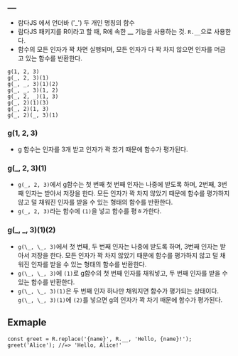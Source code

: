 ## \_\_
- 람다JS 에서 언더바 ('\_') 두 개인 명칭의 함수
- 람다JS 패키지를 R이라고 할 때, R에 속한 \_\_ 기능을 사용하는 것. `R.__`으로 사용한다.
- 함수의 모든 인자가 꽉 차면 실행되며, 모든 인자가 다 꽉 차지 않으면 인자를 머금고 있는 함수를 반환한다.

```
g(1, 2, 3)
g(_, 2, 3)(1)
g(_, _, 3)(1)(2)
g(_, _, 3)(1, 2)
g(_, 2, _)(1, 3)
g(_, 2)(1)(3)
g(_, 2)(1, 3)
g(_, 2)(_, 3)(1)
```
### g(1, 2, 3)
- g 함수는 인자를 3개 받고 인자가 꽉 찼기 때문에 함수가 평가된다.

### g(\_, 2, 3)(1)
- `g(_, 2, 3)`에서 g함수는 첫 번째 첫 번째 인자는 나중에 받도록 하며, 2번째, 3번째 인자는 받아서 저장을 한다. 모든 인자가 꽉 차지 않았기 때문에 함수를 평가하지 않고 덜 채워진 인자를 받을 수 있는 형태의 함수를 반환한다.
- `g(_, 2, 3)`라는 함수에 `(1)`을 넣고 함수를 평ㅎ가한다.

### g(\_, \_, 3)(1)(2)
- `g(\_, \_, 3)`에서 첫 번째, 두 번째 인자는 나중에 받도록 하며, 3번째 인자는 받아서 저장을 한다. 모든 인자가 꽉 차지 않았기 때문에 함수를 평가하지 않고 덜 채워진 인자를 받을 수 있는 형태의 함수를 반환한다.
- `g(\_, \_, 3)`에 `(1)`로 g함수의 첫 번째 인자를 채워넣고, 두 번째 인자를 받을 수 있는 함수를 반환한다.
- `g(\_, \_, 3)(1)`은 두 번째 인자 하나만 채워지면 함수가 평가되는 상태이다. `g(\_, \_, 3)(1)`에 `(2)`를 넣으면 g의 인자가 꽉 차기 때문에 함수가 평가된다.

## Exmaple
```
const greet = R.replace('{name}', R.__, 'Hello, {name}!');
greet('Alice'); //=> 'Hello, Alice!'
```
